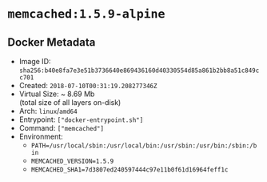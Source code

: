 # `memcached:1.5.9-alpine`

## Docker Metadata

- Image ID: `sha256:b40e8fa7e3e51b3736640e869436160d40330554d85a861b2bb8a51c849cc701`
- Created: `2018-07-10T00:31:19.208277346Z`
- Virtual Size: ~ 8.69 Mb  
  (total size of all layers on-disk)
- Arch: `linux`/`amd64`
- Entrypoint: `["docker-entrypoint.sh"]`
- Command: `["memcached"]`
- Environment:
  - `PATH=/usr/local/sbin:/usr/local/bin:/usr/sbin:/usr/bin:/sbin:/bin`
  - `MEMCACHED_VERSION=1.5.9`
  - `MEMCACHED_SHA1=7d3807ed240597444c97e11b0f61d16964feff1c`

